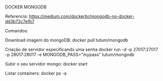 DOCKER MONGODB

Referencia: https://medium.com/dockerbr/mongodb-no-docker-dd3b72c7efb7

Comandos:

Download imagem do mongoDB:
docker pull tutum/mongodb

Criação de servidor especificando uma senha
docker run -d -p 27017:27017 -p 28017:28017 -e MONGODB_PASS="mypass" tutum/mongodb

Subir o seu servidor mongo:
docker start <hach>

Listar containers:
docker ps -a